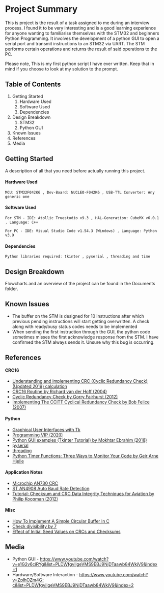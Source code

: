 # Project Summary
This is project is the result of a task assigned to me during an interview process. I found it to be very interesting and is a good learning experience for anyone wanting to familiarise themselves with the STM32 and beginners Python Programming.
It involves the development of a python GUI to open a serial port and transmit instructions to an STM32 via UART. The STM performs certain operations and returns the result of said operations to the PC.

Please note, This is my first python script I have ever written. Keep that in mind if you choose to look at my solution to the prompt.

## Table of Contents
1. Getting Started
    1. Hardware Used
    2. Software Used
    3. Dependencies
2. Design Breakdown
    1. STM32
    2. Python GUI
3. Known Issues
4. References
5. Media

## Getting Started
A description of all that you need before actually running this project.

#### Hardware Used

    MCU: STM32F042K6 , Dev-Board: NUCLEO-F042K6 , USB-TTL Converter: Any generic one  
    
#### Software Used

    For STM - IDE: Atollic Truestudio v9.3 , HAL-Generation: CubeMX v6.0.1 , Language: C++
    
    For PC - IDE: Visual Studio Code v1.54.3 (Windows) , Language: Python v3.9
    
#### Dependencies 

    Python libraries required: tkinter , pyserial , threading and time
    
## Design Breakdown

Flowcharts and an overview of the project can be found in the Documents folder.

## Known Issues

- The buffer on the STM is designed for 10 instructions after which previous pending instructions will start getting overwritten. A check along with ready/busy status codes needs to be implemented
- When sending the first instruction through the GUI, the python code sometimes misses the first acknowledge response from the STM. I have confirmed the STM always sends it. Unsure why this bug is occurring.

## References

#### CRC16 

- [Understanding and implementing CRC (Cyclic Redundancy Check) (Updated 2019) calculation](http://www.sunshine2k.de/articles/coding/crc/understanding_crc.html#ch4)
- [CRC16 Routine by Richard van der Hoff (2004)](https://cs.fit.edu/code/svn/cse2410f13team7/wireshark/wsutil/crc16.c)
- [Cyclic Redundancy Check by Gorry Fairhurst (2012)](https://erg.abdn.ac.uk/users/gorry/course/dl-pages/crc.html)
- [Implementing The CCITT Cyclical Redundancy Check by Bob Felice (2007)](https://www.drdobbs.com/implementing-the-ccitt-cyclical-redundan/199904926)

#### Python

- [Graphical User Interfaces with Tk](https://docs.python.org/3/library/tk.html)
- [Programming VIP (2020)](https://programming.vip/docs/python-serial-communication-applet-gui-interface.html)
- [Python GUI examples (Tkinter Tutorial) by Mokhtar Ebrahim (2018)](https://likegeeks.com/python-gui-examples-tkinter-tutorial/)
- [pyserial](https://pyserial.readthedocs.io/en/latest/pyserial.html)
- [threading](https://docs.python.org/3.9/library/threading.html)
- [Python Timer Functions: Three Ways to Monitor Your Code by Geir Arne Hjelle](https://realpython.com/python-timer/)

#### Application Notes

- [Microchip AN730 CRC](https://www.microchip.com/wwwAppNotes/AppNotes.aspx?appnote=en011756)
- [ST AN4908 Auto Baud Rate Detection](https://www.st.com/resource/en/application_note/dm00327191-stm32-usart-automatic-baud-rate-detection-stmicroelectronics.pdf)
- [Tutorial: Checksum and CRC Data Integrity Techniques for Aviation by Philip Koopman (2012)](https://users.ece.cmu.edu/~koopman/pubs/KoopmanCRCWebinar9May2012.pdf)

#### Misc 

- [How To Implement A Simple Circular Buffer In C](https://medium.com/@charlesdobson/how-to-implement-a-simple-circular-buffer-in-c-34b7e945d30e)
- [Check divisibility by 7](https://www.geeksforgeeks.org/divisibility-by-7/#:~:text=Divisibility%20by%207%20can%20be,this%20until%20a%20small%20number)
- [Effect of Initial Seed Values on CRCs and Checksums](https://checksumcrc.blogspot.com/2019/08/effect-of-initial-seed-values-on-crcs.html)

## Media

- Python GUI - https://www.youtube.com/watch?v=e1G2v6ciRYg&list=PLDWfgviIgeVMS9EBJ9NjDTaawb84WkjV9&index=1
- Hardware/Software Interaction - https://www.youtube.com/watch?v=ZplhOZm4G-c&list=PLDWfgviIgeVMS9EBJ9NjDTaawb84WkjV9&index=2
